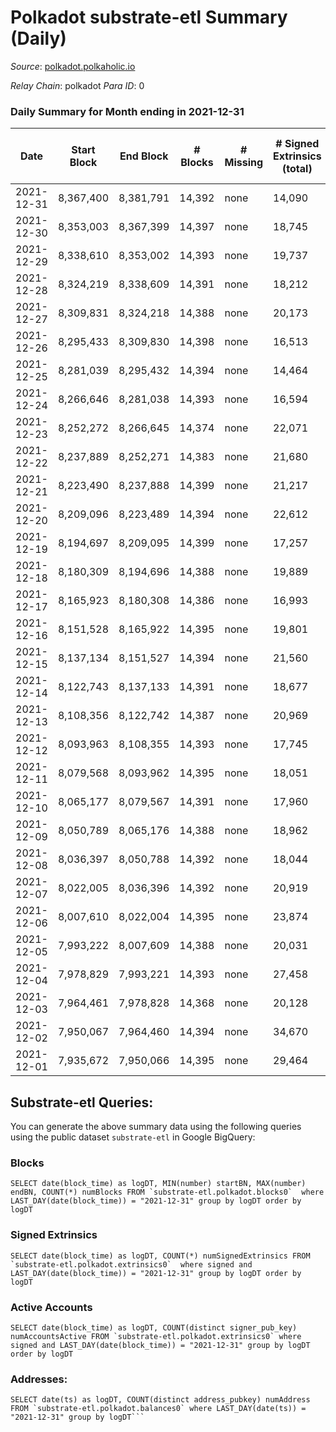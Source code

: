 # Polkadot substrate-etl Summary (Daily)

_Source_: [polkadot.polkaholic.io](https://polkadot.polkaholic.io)

*Relay Chain*: polkadot
*Para ID*: 0



### Daily Summary for Month ending in 2021-12-31


| Date | Start Block | End Block | # Blocks | # Missing | # Signed Extrinsics (total) | # Active Accounts | # Addresses with Balances | # Events | # Transfers | # XCM Transfers In | # XCM Transfers Out |
| ---- | ----------- | --------- | -------- | --------- | --------------------------- | ----------------- | ------------------------- | -------- | ----------- | ------------------ | ------------------- |
| 2021-12-31 | 8,367,400 | 8,381,791 | 14,392 | none  | 14,090 |  | 830,186 | 257,676 | 14,448 ($190,341,452.14) |   |   |
| 2021-12-30 | 8,353,003 | 8,367,399 | 14,397 | none  | 18,745 |  |  | 294,307 | 18,463 ($183,685,479.75) |   |   |
| 2021-12-29 | 8,338,610 | 8,353,002 | 14,393 | none  | 19,737 | 9,068 |  | 307,727 | 20,434 ($127,912,881.99) |   |   |
| 2021-12-28 | 8,324,219 | 8,338,609 | 14,391 | none  | 18,212 |  |  | 298,437 | 19,279 ($230,522,467.66) |   |   |
| 2021-12-27 | 8,309,831 | 8,324,218 | 14,388 | none  | 20,173 |  |  | 315,907 | 20,601 ($215,808,672.17) |   |   |
| 2021-12-26 | 8,295,433 | 8,309,830 | 14,398 | none  | 16,513 | 7,283 |  | 285,449 | 16,915 ($108,963,708.27) |   |   |
| 2021-12-25 | 8,281,039 | 8,295,432 | 14,394 | none  | 14,464 |  |  | 269,050 | 14,745 ($128,947,785.46) |   |   |
| 2021-12-24 | 8,266,646 | 8,281,038 | 14,393 | none  | 16,594 | 7,279 |  | 277,686 | 16,876 ($168,807,241.53) |   |   |
| 2021-12-23 | 8,252,272 | 8,266,645 | 14,374 | none  | 22,071 |  |  | 334,794 | 22,758 ($278,830,757.98) |   |   |
| 2021-12-22 | 8,237,889 | 8,252,271 | 14,383 | none  | 21,680 | 9,785 |  | 317,709 | 22,462 ($200,081,839.92) |   |   |
| 2021-12-21 | 8,223,490 | 8,237,888 | 14,399 | none  | 21,217 |  |  | 321,800 | 21,716 ($222,237,162.10) |   |   |
| 2021-12-20 | 8,209,096 | 8,223,489 | 14,394 | none  | 22,612 | 8,518 |  | 346,360 | 23,196 ($402,505,417.39) |   |   |
| 2021-12-19 | 8,194,697 | 8,209,095 | 14,399 | none  | 17,257 | 7,219 |  | 281,813 | 17,508 ($206,485,598.78) |   |   |
| 2021-12-18 | 8,180,309 | 8,194,696 | 14,388 | none  | 19,889 | 9,349 |  | 295,846 | 28,300 ($185,029,212.10) |   |   |
| 2021-12-17 | 8,165,923 | 8,180,308 | 14,386 | none  | 16,993 | 7,278 |  | 235,783 | 34,348 ($348,924,505.91) |   |   |
| 2021-12-16 | 8,151,528 | 8,165,922 | 14,395 | none  | 19,801 |  |  | 233,043 | 18,857 ($626,072,509.02) |   |   |
| 2021-12-15 | 8,137,134 | 8,151,527 | 14,394 | none  | 21,560 |  |  | 256,461 | 21,943 ($339,778,368.83) |   |   |
| 2021-12-14 | 8,122,743 | 8,137,133 | 14,391 | none  | 18,677 | 7,861 |  | 229,006 | 19,341 ($807,746,049.89) |   |   |
| 2021-12-13 | 8,108,356 | 8,122,742 | 14,387 | none  | 20,969 | 8,812 |  | 255,332 | 19,279 ($449,225,381.93) |   |   |
| 2021-12-12 | 8,093,963 | 8,108,355 | 14,393 | none  | 17,745 |  |  | 234,128 | 17,534 ($285,812,689.77) |   |   |
| 2021-12-11 | 8,079,568 | 8,093,962 | 14,395 | none  | 18,051 |  |  | 240,664 | 17,796 ($210,626,239.15) |   |   |
| 2021-12-10 | 8,065,177 | 8,079,567 | 14,391 | none  | 17,960 | 7,628 |  | 231,759 | 17,608 ($341,574,998.97) |   |   |
| 2021-12-09 | 8,050,789 | 8,065,176 | 14,388 | none  | 18,962 | 8,757 |  | 244,469 | 18,585 ($347,098,873.02) |   |   |
| 2021-12-08 | 8,036,397 | 8,050,788 | 14,392 | none  | 18,044 |  |  | 237,935 | 18,050 ($492,203,138.94) |   |   |
| 2021-12-07 | 8,022,005 | 8,036,396 | 14,392 | none  | 20,919 |  |  | 267,465 | 20,954 ($440,887,018.98) |   |   |
| 2021-12-06 | 8,007,610 | 8,022,004 | 14,395 | none  | 23,874 | 9,323 |  | 297,442 | 24,235 ($601,247,266.69) |   |   |
| 2021-12-05 | 7,993,222 | 8,007,609 | 14,388 | none  | 20,031 | 8,478 |  | 255,141 | 20,405 ($412,817,176.38) |   |   |
| 2021-12-04 | 7,978,829 | 7,993,221 | 14,393 | none  | 27,458 | 11,257 |  | 316,711 | 29,345 ($593,982,131.50) |   |   |
| 2021-12-03 | 7,964,461 | 7,978,828 | 14,368 | none  | 20,128 | 8,950 |  | 268,973 | 19,588 ($482,003,907.51) |   |   |
| 2021-12-02 | 7,950,067 | 7,964,460 | 14,394 | none  | 34,670 | 15,636 |  | 400,754 | 35,119 ($382,338,676.41) |   |   |
| 2021-12-01 | 7,935,672 | 7,950,066 | 14,395 | none  | 29,464 | 13,807 |  | 342,184 | 30,929 ($782,079,719.25) |   |   |

## Substrate-etl Queries:
You can generate the above summary data using the following queries using the public dataset `substrate-etl` in Google BigQuery:


### Blocks
```
SELECT date(block_time) as logDT, MIN(number) startBN, MAX(number) endBN, COUNT(*) numBlocks FROM `substrate-etl.polkadot.blocks0`  where LAST_DAY(date(block_time)) = "2021-12-31" group by logDT order by logDT
```


### Signed Extrinsics
```
SELECT date(block_time) as logDT, COUNT(*) numSignedExtrinsics FROM `substrate-etl.polkadot.extrinsics0`  where signed and LAST_DAY(date(block_time)) = "2021-12-31" group by logDT order by logDT
```


### Active Accounts
```
SELECT date(block_time) as logDT, COUNT(distinct signer_pub_key) numAccountsActive FROM `substrate-etl.polkadot.extrinsics0` where signed and LAST_DAY(date(block_time)) = "2021-12-31" group by logDT order by logDT
```


### Addresses:
```
SELECT date(ts) as logDT, COUNT(distinct address_pubkey) numAddress FROM `substrate-etl.polkadot.balances0` where LAST_DAY(date(ts)) = "2021-12-31" group by logDT```

